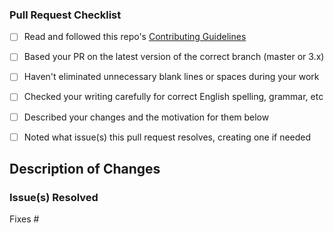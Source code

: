 <!--- Before submitting your pull request, --->
<!--- please complete as much as possible of the following checklist: --->

### Pull Request Checklist

* [ ] Read and followed this repo's [Contributing Guidelines](https://github.com/spyder-ide/spyder/blob/master/CONTRIBUTING.md)
* [ ] Based your PR on the latest version of the correct branch (master or 3.x)
* [ ] Haven't eliminated unnecessary blank lines or spaces during your work
* [ ] Checked your writing carefully for correct English spelling, grammar, etc
* [ ] Described your changes and the motivation for them below
* [ ] Noted what issue(s) this pull request resolves, creating one if needed



## Description of Changes

<!--- Describe what you've changed and why. --->




### Issue(s) Resolved

<!--- Pull requests should typically resolve at least one—preferably only one—
<!--- outstanding issue; create a new one if no relevant issue exists.
<!--- List the issue(s) below, in the form "Fixes #1234" . One per line.--->

Fixes #


<!--- Thanks for your help making Spyder --->
<!--- and its documentation better for everyone! --->
